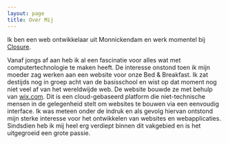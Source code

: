 ```yaml
---
layout: page
title: Over Mij
---
```


Ik ben een web ontwikkelaar uit Monnickendam en werk momentel bij [Closure](http://closure.nl/).

Vanaf jongs af aan heb ik al een fascinatie voor alles wat met computertechnologie te maken heeft. De interesse onstond toen ik mijn moeder zag werken aan een website voor onze Bed & Breakfast. Ik zat destijds nog in groep acht van de basisschool en wist op dat moment nog niet veel af van het wereldwijde web. De website bouwde ze met behulp van [wix.com](https://www.wix.com/). Dit is een cloud-gebaseerd platform die niet-technische mensen in de gelegenheid stelt om websites te bouwen via een eenvoudig interface. Ik was meteen onder de indruk en als gevolg hiervan ontstond mijn sterke interesse voor het ontwikkelen van websites en webapplicaties. Sindsdien heb ik mij heel erg verdiept binnen dit vakgebied en is het uitgegroeid een grote passie.
